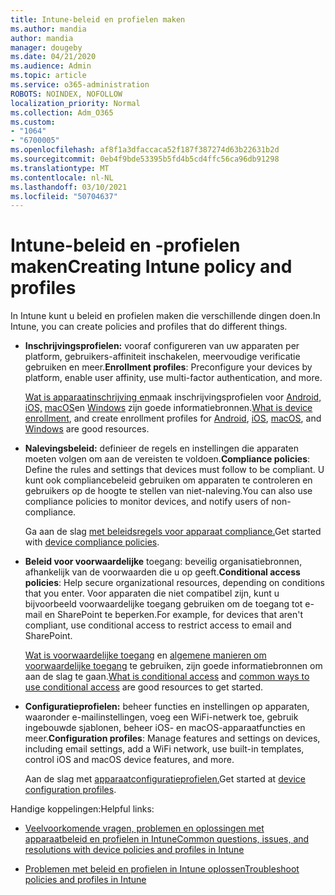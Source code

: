 ```yaml
---
title: Intune-beleid en profielen maken
ms.author: mandia
author: mandia
manager: dougeby
ms.date: 04/21/2020
ms.audience: Admin
ms.topic: article
ms.service: o365-administration
ROBOTS: NOINDEX, NOFOLLOW
localization_priority: Normal
ms.collection: Adm_O365
ms.custom:
- "1064"
- "6700005"
ms.openlocfilehash: af8f1a3dfaccaca52f187f387274d63b22631b2d
ms.sourcegitcommit: 0eb4f9bde53395b5fd4b5cd4ffc56ca96db91298
ms.translationtype: MT
ms.contentlocale: nl-NL
ms.lasthandoff: 03/10/2021
ms.locfileid: "50704637"
---
```

# <a name="creating-intune-policy-and-profiles"></a><span data-ttu-id="97302-102">Intune-beleid en -profielen maken</span><span class="sxs-lookup"><span data-stu-id="97302-102">Creating Intune policy and profiles</span></span>

<span data-ttu-id="97302-103">In Intune kunt u beleid en profielen maken die verschillende dingen doen.</span><span class="sxs-lookup"><span data-stu-id="97302-103">In Intune, you can create policies and profiles that do different things.</span></span>

- <span data-ttu-id="97302-104">**Inschrijvingsprofielen:** vooraf configureren van uw apparaten per platform, gebruikers-affiniteit inschakelen, meervoudige verificatie gebruiken en meer.</span><span class="sxs-lookup"><span data-stu-id="97302-104">**Enrollment profiles**: Preconfigure your devices by platform, enable user affinity, use multi-factor authentication, and more.</span></span>

  <span data-ttu-id="97302-105">[Wat is apparaatinschrijving en](https://docs.microsoft.com/intune/device-enrollment)maak inschrijvingsprofielen voor [Android,](https://docs.microsoft.com/intune/android-enroll) [iOS,](https://docs.microsoft.com/intune/ios-enroll) [macOS](https://docs.microsoft.com/intune/macos-enroll)en [Windows](https://docs.microsoft.com/intune/windows-enrollment-methods) zijn goede informatiebronnen.</span><span class="sxs-lookup"><span data-stu-id="97302-105">[What is device enrollment](https://docs.microsoft.com/intune/device-enrollment), and create enrollment profiles for [Android](https://docs.microsoft.com/intune/android-enroll), [iOS](https://docs.microsoft.com/intune/ios-enroll), [macOS](https://docs.microsoft.com/intune/macos-enroll), and [Windows](https://docs.microsoft.com/intune/windows-enrollment-methods) are good resources.</span></span>

- <span data-ttu-id="97302-106">**Nalevingsbeleid:** definieer de regels en instellingen die apparaten moeten volgen om aan de vereisten te voldoen.</span><span class="sxs-lookup"><span data-stu-id="97302-106">**Compliance policies**: Define the rules and settings that devices must follow to be compliant.</span></span> <span data-ttu-id="97302-107">U kunt ook compliancebeleid gebruiken om apparaten te controleren en gebruikers op de hoogte te stellen van niet-naleving.</span><span class="sxs-lookup"><span data-stu-id="97302-107">You can also use compliance policies to monitor devices, and notify users of non-compliance.</span></span>

  <span data-ttu-id="97302-108">Ga aan de slag [met beleidsregels voor apparaat compliance.](https://docs.microsoft.com/intune/device-compliance-get-started)</span><span class="sxs-lookup"><span data-stu-id="97302-108">Get started with [device compliance policies](https://docs.microsoft.com/intune/device-compliance-get-started).</span></span>
- <span data-ttu-id="97302-109">**Beleid voor voorwaardelijke** toegang: beveilig organisatiebronnen, afhankelijk van de voorwaarden die u op geeft.</span><span class="sxs-lookup"><span data-stu-id="97302-109">**Conditional access policies**: Help secure organizational resources, depending on conditions that you enter.</span></span> <span data-ttu-id="97302-110">Voor apparaten die niet compatibel zijn, kunt u bijvoorbeeld voorwaardelijke toegang gebruiken om de toegang tot e-mail en SharePoint te beperken.</span><span class="sxs-lookup"><span data-stu-id="97302-110">For example, for devices that aren't compliant, use conditional access to restrict access to email and SharePoint.</span></span>

  <span data-ttu-id="97302-111">[Wat is voorwaardelijke toegang](https://docs.microsoft.com/intune/conditional-access) en [algemene manieren om voorwaardelijke toegang](https://docs.microsoft.com/intune/conditional-access-intune-common-ways-use) te gebruiken, zijn goede informatiebronnen om aan de slag te gaan.</span><span class="sxs-lookup"><span data-stu-id="97302-111">[What is conditional access](https://docs.microsoft.com/intune/conditional-access) and [common ways to use conditional access](https://docs.microsoft.com/intune/conditional-access-intune-common-ways-use) are good resources to get started.</span></span>

- <span data-ttu-id="97302-112">**Configuratieprofielen:** beheer functies en instellingen op apparaten, waaronder e-mailinstellingen, voeg een WiFi-netwerk toe, gebruik ingebouwde sjablonen, beheer iOS- en macOS-apparaatfuncties en meer.</span><span class="sxs-lookup"><span data-stu-id="97302-112">**Configuration profiles**: Manage features and settings on devices, including email settings, add a WiFi network, use built-in templates, control iOS and macOS device features, and more.</span></span>

  <span data-ttu-id="97302-113">Aan de slag met [apparaatconfiguratieprofielen.](https://docs.microsoft.com/intune/device-profiles)</span><span class="sxs-lookup"><span data-stu-id="97302-113">Get started at [device configuration profiles](https://docs.microsoft.com/intune/device-profiles).</span></span>

<span data-ttu-id="97302-114">Handige koppelingen:</span><span class="sxs-lookup"><span data-stu-id="97302-114">Helpful links:</span></span>

- [<span data-ttu-id="97302-115">Veelvoorkomende vragen, problemen en oplossingen met apparaatbeleid en profielen in Intune</span><span class="sxs-lookup"><span data-stu-id="97302-115">Common questions, issues, and resolutions with device policies and profiles in Intune</span></span>](https://docs.microsoft.com/intune/device-profile-troubleshoot)

- [<span data-ttu-id="97302-116">Problemen met beleid en profielen in Intune oplossen</span><span class="sxs-lookup"><span data-stu-id="97302-116">Troubleshoot policies and profiles in Intune</span></span>](https://docs.microsoft.com/troubleshoot/mem/intune/troubleshoot-policies-in-microsoft-intune)
